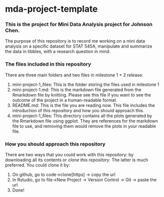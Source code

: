 # mda-project-template

### This is the project for Mini Data Analysis project for Johnson Chen. 

The purpose of this repository is to record me working on a mini data analysis on a specific dataset for STAT 545A, manipulate and summarize the data in tibbles, with a research question in mind.

### The files included in this repository

There are three main folders and two files in milestone 1 + 2 release:
1. mini-project-1_files: This is the folder storing the files used in milestone 1
2. mini-project-1.md: This is the markdown file generated from the Rmarkdown file by knitting. Please see this file if you want to see the outcome of the project in a human-readable format.
3. README.md: This is the file you are reading now. This file includes the introduction of this repository and how you should approach this.
4. mini-project-1_files: This directory contains all the plots generated by the Rmarkdown file using ggplot. They are references for the markdown file to use, and removing them would remove the plots in your readable file.

### How you should approach this repository

There are two ways that you could work with this repository: by downloading all its contents or *clone this repository*. The latter is much preferred. You could clone it by:
1. On github, go to code->clone[https] -> copy the url
2. In Rstudio, go to file->New Project -> Version Control -> Git -> paste the url
3. Done!
